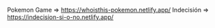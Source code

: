 Pokemon Game => https://whoisthis-pokemon.netlify.app/
Indecisión => https://indecision-si-o-no.netlify.app/